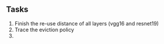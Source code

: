 ## Tasks
1. Finish the re-use distance of all layers (vgg16 and resnet19)
2. Trace the eviction policy
3. 